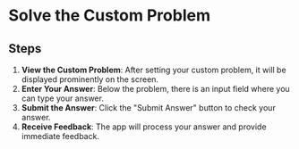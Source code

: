 # Solve the Custom Problem

## Steps

1. **View the Custom Problem**: After setting your custom problem, it will be displayed prominently on the screen.
2. **Enter Your Answer**: Below the problem, there is an input field where you can type your answer.
3. **Submit the Answer**: Click the "Submit Answer" button to check your answer.
4. **Receive Feedback**: The app will process your answer and provide immediate feedback.